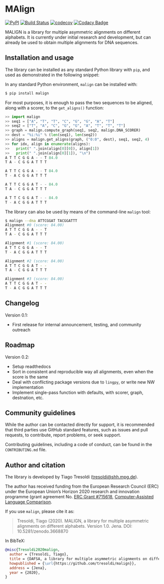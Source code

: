 # MAlign

[![PyPI](https://img.shields.io/pypi/v/malign.svg)](https://pypi.org/project/malign)
[![Build Status](https://travis-ci.org/tresoldi/malign.svg?branch=master)](https://travis-ci.org/tresoldi/malign)
[![codecov](https://codecov.io/gh/tresoldi/malign/branch/master/graph/badge.svg)](https://codecov.io/gh/tresoldi/malign)
[![Codacy Badge](https://api.codacy.com/project/badge/Grade/f6428290a03742e69a6a5cb512a99650)](https://www.codacy.com/manual/tresoldi/malign?utm_source=github.com&amp;utm_medium=referral&amp;utm_content=tresoldi/malign&amp;utm_campaign=Badge_Grade)

MALIGN is a library for multiple asymmetric alignments on different alphabets.
It is currently under initial research and development, but can already be
used to obtain multiple alignments for DNA sequences.


## Installation and usage

The library can be installed as any standard Python library with
`pip`, and used as demonstrated in the following snippet:

In any standard Python environment, `malign` can be installed with:

```bash
$ pip install malign
```

For most purposes, it is enough to pass the two sequences to be aligned,
along with a scorer, to the `get_aligns()` function:


```python
>> import malign
>> seq1 = ["A", "T", "T", "C", "G", "G", "A", "T"]
>> seq2 = ["T", "A", "C", "G", "G", "A", "T", "T", "T"]
>> graph = malign.compute_graph(seq1, seq2, malign.DNA_SCORER)
>> dest = "%i:%i" % (len(seq1), len(seq2))
>> aligns = malign.get_aligns(graph, ("0:0", dest), seq1, seq2, 4)
>> for idx, align in enumerate(aligns):
>>   print(" ".join(align[0][0]), align[1])
>>   print(" ".join(align[0][1]), "\n")
A T T C G G A - - T 84.0
T A - C G G A T T T

A T T C G G A - - T 84.0
T - A C G G A T T T

A T T C G G A T - - 84.0
T A - C G G A T T T

A T T C G G A T - - 84.0
T - A C G G A T T T
```

The library can also be used by means of the command-line `malign` tool:

```bash
$ malign --dna ATTCGGAT TACGGATTT
Alignment #0 (score: 84.00)
A T T C G G A - - T
T A - C G G A T T T

Alignment #1 (score: 84.00)
A T T C G G A - - T
T - A C G G A T T T

Alignment #2 (score: 84.00)
A T T C G G A T - -
T A - C G G A T T T

Alignment #3 (score: 84.00)
A T T C G G A T - -
T - A C G G A T T T
```

## Changelog

Version 0.1:
  - First release for internal announcement, testing, and community outreach

## Roadmap

Version 0.2:
  - Setup readthedocs
  - Sort in consistent and reproducible way all alignments, even when the
    score is the same
  - Deal with conflicting package versions due to `lingpy`, or write new
    NW implementation
  - Implement single-pass function with defaults, with scorer, graph,
    destnation, etc.

## Community guidelines

While the author can be contacted directly for support, it is recommended
that third parties use GitHub standard features, such as issues and
pull requests, to contribute, report problems, or seek support.

Contributing guidelines, including a code of conduct, can be found in
the `CONTRIBUTING.md` file.

## Author and citation

The library is developed by Tiago Tresoldi (tresoldi@shh.mpg.de).

The author has received funding from the European Research Council (ERC)
under the European Union’s Horizon 2020 research and innovation
programme (grant agreement
No. [ERC Grant #715618](https://cordis.europa.eu/project/rcn/206320/factsheet/en),
[Computer-Assisted Language Comparison](https://digling.org/calc/).

If you use `malign`, please cite it as:

  > Tresoldi, Tiago (2020). MALIGN, a library for multiple asymmetric alignments on different alphabets. Version 1.0. Jena. DOI: 10.5281/zenodo.3668870

  In BibTeX:

```bibtex
@misc{Tresoldi2020malign,
  author = {Tresoldi, Tiago},
  title = {DAFSA, a library for multiple asymmetric alignments on different alphabets. Version 0.1.},
  howpublished = {\url{https://github.com/tresoldi/malign}},
  address = {Jena},
  year = {2020},
}
```

